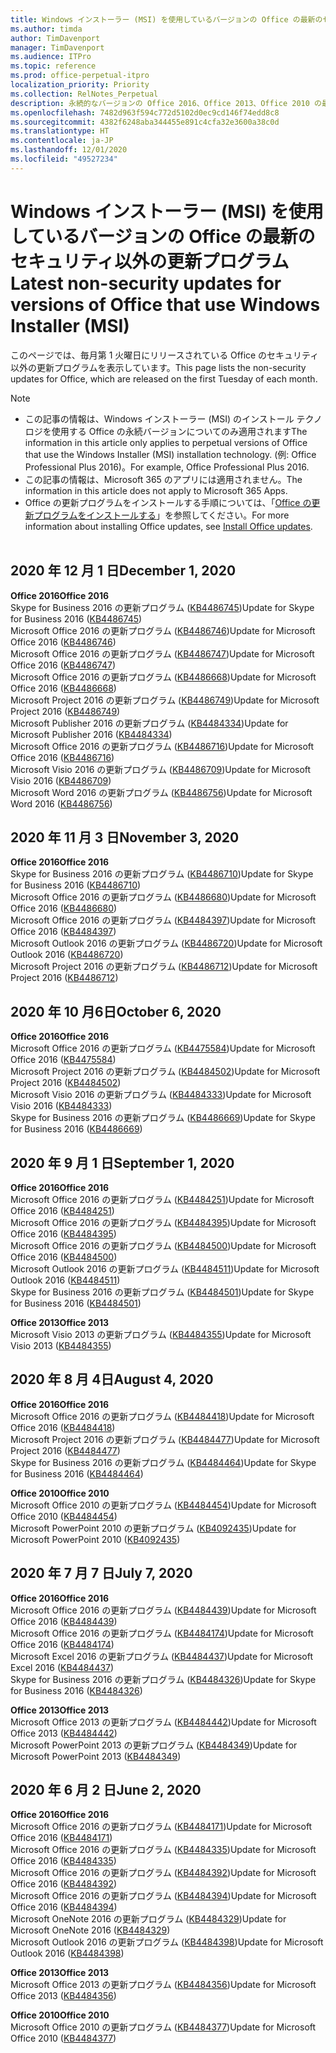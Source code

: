 ```yaml
---
title: Windows インストーラー (MSI) を使用しているバージョンの Office の最新のセキュリティ以外の更新プログラム
ms.author: timda
author: TimDavenport
manager: TimDavenport
ms.audience: ITPro
ms.topic: reference
ms.prod: office-perpetual-itpro
localization_priority: Priority
ms.collection: RelNotes_Perpetual
description: 永続的なバージョンの Office 2016、Office 2013、Office 2010 の最新のセキュリティ以外の更新プログラム情報へのリンクを IT 技術者に提供します
ms.openlocfilehash: 7482d963f594c772d5102d0ec9cd146f74edd8c8
ms.sourcegitcommit: 4382f6248aba344455e891c4cfa32e3600a38c0d
ms.translationtype: HT
ms.contentlocale: ja-JP
ms.lasthandoff: 12/01/2020
ms.locfileid: "49527234"
---
```

# <a name="latest-non-security-updates-for-versions-of-office-that-use-windows-installer-msi"></a><span data-ttu-id="d9831-103">Windows インストーラー (MSI) を使用しているバージョンの Office の最新のセキュリティ以外の更新プログラム</span><span class="sxs-lookup"><span data-stu-id="d9831-103">Latest non-security updates for versions of Office that use Windows Installer (MSI)</span></span>

<span data-ttu-id="d9831-104">このページでは、毎月第 1 火曜日にリリースされている Office のセキュリティ以外の更新プログラムを表示しています。</span><span class="sxs-lookup"><span data-stu-id="d9831-104">This page lists the non-security updates for Office, which are released on the first Tuesday of each month.</span></span>

> [!NOTE]
> - <span data-ttu-id="d9831-105">この記事の情報は、Windows インストーラー (MSI) のインストール テクノロジを使用する Office の永続バージョンについてのみ適用されます</span><span class="sxs-lookup"><span data-stu-id="d9831-105">The information in this article only applies to perpetual versions of Office that use the Windows Installer (MSI) installation technology.</span></span> <span data-ttu-id="d9831-106">(例: Office Professional Plus 2016)。</span><span class="sxs-lookup"><span data-stu-id="d9831-106">For example, Office Professional Plus 2016.</span></span>
> - <span data-ttu-id="d9831-107">この記事の情報は、Microsoft 365 のアプリには適用されません。</span><span class="sxs-lookup"><span data-stu-id="d9831-107">The information in this article does not apply to Microsoft 365 Apps.</span></span>
> - <span data-ttu-id="d9831-108">Office の更新プログラムをインストールする手順については、「[Office の更新プログラムをインストールする](https://support.office.com/article/2ab296f3-7f03-43a2-8e50-46de917611c5)」を参照してください。</span><span class="sxs-lookup"><span data-stu-id="d9831-108">For more information about installing Office updates, see [Install Office updates](https://support.office.com/article/2ab296f3-7f03-43a2-8e50-46de917611c5).</span></span>
<br/><br/>


## <a name="december-1-2020"></a><span data-ttu-id="d9831-109">2020 年 12 月 1 日</span><span class="sxs-lookup"><span data-stu-id="d9831-109">December 1, 2020</span></span>
<span data-ttu-id="d9831-110">**Office 2016**</span><span class="sxs-lookup"><span data-stu-id="d9831-110">**Office 2016**</span></span><br/>
<span data-ttu-id="d9831-111">Skype for Business 2016 の更新プログラム ([KB4486745](https://support.microsoft.com/help/4486745))</span><span class="sxs-lookup"><span data-stu-id="d9831-111">Update for Skype for Business 2016 ([KB4486745](https://support.microsoft.com/help/4486745))</span></span> <br/>
<span data-ttu-id="d9831-112">Microsoft Office 2016 の更新プログラム ([KB4486746](https://support.microsoft.com/help/4486746))</span><span class="sxs-lookup"><span data-stu-id="d9831-112">Update for Microsoft Office 2016 ([KB4486746](https://support.microsoft.com/help/4486746))</span></span> <br/> <span data-ttu-id="d9831-113">Microsoft Office 2016 の更新プログラム ([KB4486747](https://support.microsoft.com/help/4486747))</span><span class="sxs-lookup"><span data-stu-id="d9831-113">Update for Microsoft Office 2016 ([KB4486747](https://support.microsoft.com/help/4486747))</span></span> <br/> <span data-ttu-id="d9831-114">Microsoft Office 2016 の更新プログラム ([KB4486668](https://support.microsoft.com/help/4486668))</span><span class="sxs-lookup"><span data-stu-id="d9831-114">Update for Microsoft Office 2016 ([KB4486668](https://support.microsoft.com/help/4486668))</span></span> <br/>
<span data-ttu-id="d9831-115">Microsoft Project 2016 の更新プログラム ([KB4486749](https://support.microsoft.com/help/4486749))</span><span class="sxs-lookup"><span data-stu-id="d9831-115">Update for Microsoft Project 2016 ([KB4486749](https://support.microsoft.com/help/4486749))</span></span> <br/> <span data-ttu-id="d9831-116">Microsoft Publisher 2016 の更新プログラム ([KB4484334](https://support.microsoft.com/help/4484334))</span><span class="sxs-lookup"><span data-stu-id="d9831-116">Update for Microsoft Publisher 2016 ([KB4484334](https://support.microsoft.com/help/4484334))</span></span> <br/> <span data-ttu-id="d9831-117">Microsoft Office 2016 の更新プログラム ([KB4486716](https://support.microsoft.com/help/4486716))</span><span class="sxs-lookup"><span data-stu-id="d9831-117">Update for Microsoft Office 2016 ([KB4486716](https://support.microsoft.com/help/4486716))</span></span> <br/> <span data-ttu-id="d9831-118">Microsoft Visio 2016 の更新プログラム ([KB4486709](https://support.microsoft.com/help/4486709))</span><span class="sxs-lookup"><span data-stu-id="d9831-118">Update for Microsoft Visio 2016 ([KB4486709](https://support.microsoft.com/help/4486709))</span></span> <br/>
<span data-ttu-id="d9831-119">Microsoft Word 2016 の更新プログラム ([KB4486756](https://support.microsoft.com/help/4486756))</span><span class="sxs-lookup"><span data-stu-id="d9831-119">Update for Microsoft Word 2016 ([KB4486756](https://support.microsoft.com/help/4486756))</span></span> <br/> 


## <a name="november-3-2020"></a><span data-ttu-id="d9831-120">2020 年 11 月 3 日</span><span class="sxs-lookup"><span data-stu-id="d9831-120">November 3, 2020</span></span>
<span data-ttu-id="d9831-121">**Office 2016**</span><span class="sxs-lookup"><span data-stu-id="d9831-121">**Office 2016**</span></span><br/>
<span data-ttu-id="d9831-122">Skype for Business 2016 の更新プログラム ([KB4486710](https://support.microsoft.com/help/4486710))</span><span class="sxs-lookup"><span data-stu-id="d9831-122">Update for Skype for Business 2016 ([KB4486710](https://support.microsoft.com/help/4486710))</span></span> <br/>
<span data-ttu-id="d9831-123">Microsoft Office 2016 の更新プログラム ([KB4486680](https://support.microsoft.com/help/4486680))</span><span class="sxs-lookup"><span data-stu-id="d9831-123">Update for Microsoft Office 2016 ([KB4486680](https://support.microsoft.com/help/4486680))</span></span> <br/>
<span data-ttu-id="d9831-124">Microsoft Office 2016 の更新プログラム ([KB4484397](https://support.microsoft.com/help/4484397))</span><span class="sxs-lookup"><span data-stu-id="d9831-124">Update for Microsoft Office 2016 ([KB4484397](https://support.microsoft.com/help/4484397))</span></span> <br/>
<span data-ttu-id="d9831-125">Microsoft Outlook 2016 の更新プログラム ([KB4486720](https://support.microsoft.com/help/4486720))</span><span class="sxs-lookup"><span data-stu-id="d9831-125">Update for Microsoft Outlook 2016 ([KB4486720](https://support.microsoft.com/help/4486720))</span></span> <br/>
<span data-ttu-id="d9831-126">Microsoft Project 2016 の更新プログラム ([KB4486712](https://support.microsoft.com/help/4486712))</span><span class="sxs-lookup"><span data-stu-id="d9831-126">Update for Microsoft Project 2016 ([KB4486712](https://support.microsoft.com/help/4486712))</span></span> <br/>


## <a name="october-6-2020"></a><span data-ttu-id="d9831-127">2020 年 10 月6日</span><span class="sxs-lookup"><span data-stu-id="d9831-127">October 6, 2020</span></span>
<span data-ttu-id="d9831-128">**Office 2016**</span><span class="sxs-lookup"><span data-stu-id="d9831-128">**Office 2016**</span></span><br/>
<span data-ttu-id="d9831-129">Microsoft Office 2016 の更新プログラム ([KB4475584](https://support.microsoft.com/help/4475584))</span><span class="sxs-lookup"><span data-stu-id="d9831-129">Update for Microsoft Office 2016 ([KB4475584](https://support.microsoft.com/help/4475584))</span></span><br/>
<span data-ttu-id="d9831-130">Microsoft Project 2016 の更新プログラム ([KB4484502](https://support.microsoft.com/help/4484502))</span><span class="sxs-lookup"><span data-stu-id="d9831-130">Update for Microsoft Project 2016 ([KB4484502](https://support.microsoft.com/help/4484502))</span></span><br/>
<span data-ttu-id="d9831-131">Microsoft Visio 2016 の更新プログラム ([KB4484333](https://support.microsoft.com/help/4484333))</span><span class="sxs-lookup"><span data-stu-id="d9831-131">Update for Microsoft Visio 2016 ([KB4484333](https://support.microsoft.com/help/4484333))</span></span><br/>
<span data-ttu-id="d9831-132">Skype for Business 2016 の更新プログラム ([KB4486669](https://support.microsoft.com/help/4486669))</span><span class="sxs-lookup"><span data-stu-id="d9831-132">Update for Skype for Business 2016 ([KB4486669](https://support.microsoft.com/help/4486669))</span></span><br/> 

## <a name="september-1-2020"></a><span data-ttu-id="d9831-133">2020 年 9 月 1 日</span><span class="sxs-lookup"><span data-stu-id="d9831-133">September 1, 2020</span></span>
<span data-ttu-id="d9831-134">**Office 2016**</span><span class="sxs-lookup"><span data-stu-id="d9831-134">**Office 2016**</span></span><br/>
<span data-ttu-id="d9831-135">Microsoft Office 2016 の更新プログラム ([KB4484251](https://support.microsoft.com/help/4484251))</span><span class="sxs-lookup"><span data-stu-id="d9831-135">Update for Microsoft Office 2016 ([KB4484251](https://support.microsoft.com/help/4484251))</span></span><br/>
<span data-ttu-id="d9831-136">Microsoft Office 2016 の更新プログラム ([KB4484395](https://support.microsoft.com/help/4484395))</span><span class="sxs-lookup"><span data-stu-id="d9831-136">Update for Microsoft Office 2016 ([KB4484395](https://support.microsoft.com/help/4484395))</span></span><br/> <span data-ttu-id="d9831-137">Microsoft Office 2016 の更新プログラム ([KB4484500](https://support.microsoft.com/help/4484500))</span><span class="sxs-lookup"><span data-stu-id="d9831-137">Update for Microsoft Office 2016 ([KB4484500](https://support.microsoft.com/help/4484500))</span></span> <br/>
<span data-ttu-id="d9831-138">Microsoft Outlook 2016 の更新プログラム ([KB4484511](https://support.microsoft.com/help/4484511))</span><span class="sxs-lookup"><span data-stu-id="d9831-138">Update for Microsoft Outlook 2016 ([KB4484511](https://support.microsoft.com/help/4484511))</span></span> <br/>
<span data-ttu-id="d9831-139">Skype for Business 2016 の更新プログラム ([KB4484501](https://support.microsoft.com/help/4484501))</span><span class="sxs-lookup"><span data-stu-id="d9831-139">Update for Skype for Business 2016 ([KB4484501](https://support.microsoft.com/help/4484501))</span></span> <br/>

<span data-ttu-id="d9831-140">**Office 2013**</span><span class="sxs-lookup"><span data-stu-id="d9831-140">**Office 2013**</span></span><br/>
<span data-ttu-id="d9831-141">Microsoft Visio 2013 の更新プログラム ([KB4484355](https://support.microsoft.com/help/4484355))</span><span class="sxs-lookup"><span data-stu-id="d9831-141">Update for Microsoft Visio 2013 ([KB4484355](https://support.microsoft.com/help/4484355))</span></span><br/>

## <a name="august-4-2020"></a><span data-ttu-id="d9831-142">2020 年 8 月 4日</span><span class="sxs-lookup"><span data-stu-id="d9831-142">August 4, 2020</span></span>

<span data-ttu-id="d9831-143">**Office 2016**</span><span class="sxs-lookup"><span data-stu-id="d9831-143">**Office 2016**</span></span><br/>
<span data-ttu-id="d9831-144">Microsoft Office 2016 の更新プログラム ([KB4484418](https://support.microsoft.com/help/4484418))</span><span class="sxs-lookup"><span data-stu-id="d9831-144">Update for Microsoft Office 2016 ([KB4484418](https://support.microsoft.com/help/4484418))</span></span><br/> <span data-ttu-id="d9831-145">Microsoft Project 2016 の更新プログラム ([KB4484477](https://support.microsoft.com/help/4484477))</span><span class="sxs-lookup"><span data-stu-id="d9831-145">Update for Microsoft Project 2016 ([KB4484477](https://support.microsoft.com/help/4484477))</span></span><br/>
<span data-ttu-id="d9831-146">Skype for Business 2016 の更新プログラム ([KB4484464](https://support.microsoft.com/help/4484464))</span><span class="sxs-lookup"><span data-stu-id="d9831-146">Update for Skype for Business 2016 ([KB4484464](https://support.microsoft.com/help/4484464))</span></span><br/> 

<span data-ttu-id="d9831-147">**Office 2010**</span><span class="sxs-lookup"><span data-stu-id="d9831-147">**Office 2010**</span></span><br/>
<span data-ttu-id="d9831-148">Microsoft Office 2010 の更新プログラム ([KB4484454](https://support.microsoft.com/help/4484454))</span><span class="sxs-lookup"><span data-stu-id="d9831-148">Update for Microsoft Office 2010 ([KB4484454](https://support.microsoft.com/help/4484454))</span></span><br/> <span data-ttu-id="d9831-149">Microsoft PowerPoint 2010 の更新プログラム ([KB4092435](https://support.microsoft.com/help/4092435))</span><span class="sxs-lookup"><span data-stu-id="d9831-149">Update for Microsoft PowerPoint 2010 ([KB4092435](https://support.microsoft.com/help/4092435))</span></span><br/> 

## <a name="july-7-2020"></a><span data-ttu-id="d9831-150">2020 年 7 月 7 日</span><span class="sxs-lookup"><span data-stu-id="d9831-150">July 7, 2020</span></span>

<span data-ttu-id="d9831-151">**Office 2016**</span><span class="sxs-lookup"><span data-stu-id="d9831-151">**Office 2016**</span></span><br/>
<span data-ttu-id="d9831-152">Microsoft Office 2016 の更新プログラム ([KB4484439](https://support.microsoft.com/help/4484439))</span><span class="sxs-lookup"><span data-stu-id="d9831-152">Update for Microsoft Office 2016 ([KB4484439](https://support.microsoft.com/help/4484439))</span></span><br/> <span data-ttu-id="d9831-153">Microsoft Office 2016 の更新プログラム ([KB4484174](https://support.microsoft.com/help/4484174))</span><span class="sxs-lookup"><span data-stu-id="d9831-153">Update for Microsoft Office 2016 ([KB4484174](https://support.microsoft.com/help/4484174))</span></span><br/> <span data-ttu-id="d9831-154">Microsoft Excel 2016 の更新プログラム ([KB4484437](https://support.microsoft.com/help/4484437))</span><span class="sxs-lookup"><span data-stu-id="d9831-154">Update for Microsoft Excel 2016 ([KB4484437](https://support.microsoft.com/help/4484437))</span></span><br/>
<span data-ttu-id="d9831-155">Skype for Business 2016 の更新プログラム ([KB4484326](https://support.microsoft.com/help/4484326))</span><span class="sxs-lookup"><span data-stu-id="d9831-155">Update for Skype for Business 2016 ([KB4484326](https://support.microsoft.com/help/4484326))</span></span><br/> 

<span data-ttu-id="d9831-156">**Office 2013**</span><span class="sxs-lookup"><span data-stu-id="d9831-156">**Office 2013**</span></span><br/>
<span data-ttu-id="d9831-157">Microsoft Office 2013 の更新プログラム ([KB4484442](https://support.microsoft.com/help/4484442))</span><span class="sxs-lookup"><span data-stu-id="d9831-157">Update for Microsoft Office 2013 ([KB4484442](https://support.microsoft.com/help/4484442))</span></span><br/> <span data-ttu-id="d9831-158">Microsoft PowerPoint 2013 の更新プログラム ([KB4484349](https://support.microsoft.com/help/4484349))</span><span class="sxs-lookup"><span data-stu-id="d9831-158">Update for Microsoft PowerPoint 2013 ([KB4484349](https://support.microsoft.com/help/4484349))</span></span><br/> 


## <a name="june-2-2020"></a><span data-ttu-id="d9831-159">2020 年 6 月 2 日</span><span class="sxs-lookup"><span data-stu-id="d9831-159">June 2, 2020</span></span>

<span data-ttu-id="d9831-160">**Office 2016**</span><span class="sxs-lookup"><span data-stu-id="d9831-160">**Office 2016**</span></span><br/>
<span data-ttu-id="d9831-161">Microsoft Office 2016 の更新プログラム ([KB4484171](https://support.microsoft.com/help/4484171))</span><span class="sxs-lookup"><span data-stu-id="d9831-161">Update for Microsoft Office 2016 ([KB4484171](https://support.microsoft.com/help/4484171))</span></span><br/> <span data-ttu-id="d9831-162">Microsoft Office 2016 の更新プログラム ([KB4484335](https://support.microsoft.com/help/4484335))</span><span class="sxs-lookup"><span data-stu-id="d9831-162">Update for Microsoft Office 2016 ([KB4484335](https://support.microsoft.com/help/4484335))</span></span><br/> <span data-ttu-id="d9831-163">Microsoft Office 2016 の更新プログラム ([KB4484392](https://support.microsoft.com/help/4484392))</span><span class="sxs-lookup"><span data-stu-id="d9831-163">Update for Microsoft Office 2016 ([KB4484392](https://support.microsoft.com/help/4484392))</span></span><br/> <span data-ttu-id="d9831-164">Microsoft Office 2016 の更新プログラム ([KB4484394](https://support.microsoft.com/help/4484394))</span><span class="sxs-lookup"><span data-stu-id="d9831-164">Update for Microsoft Office 2016 ([KB4484394](https://support.microsoft.com/help/4484394))</span></span><br/> <span data-ttu-id="d9831-165">Microsoft OneNote 2016 の更新プログラム ([KB4484329](https://support.microsoft.com/help/4484329))</span><span class="sxs-lookup"><span data-stu-id="d9831-165">Update for Microsoft OneNote 2016 ([KB4484329](https://support.microsoft.com/help/4484329))</span></span><br/>
<span data-ttu-id="d9831-166">Microsoft Outlook 2016 の更新プログラム ([KB4484398](https://support.microsoft.com/help/4484398))</span><span class="sxs-lookup"><span data-stu-id="d9831-166">Update for Microsoft Outlook 2016 ([KB4484398](https://support.microsoft.com/help/4484398))</span></span><br/> 

<span data-ttu-id="d9831-167">**Office 2013**</span><span class="sxs-lookup"><span data-stu-id="d9831-167">**Office 2013**</span></span><br/>
<span data-ttu-id="d9831-168">Microsoft Office 2013 の更新プログラム ([KB4484356](https://support.microsoft.com/help/4484356))</span><span class="sxs-lookup"><span data-stu-id="d9831-168">Update for Microsoft Office 2013 ([KB4484356](https://support.microsoft.com/help/4484356))</span></span><br/> 

<span data-ttu-id="d9831-169">**Office 2010**</span><span class="sxs-lookup"><span data-stu-id="d9831-169">**Office 2010**</span></span><br/>
<span data-ttu-id="d9831-170">Microsoft Office 2010 の更新プログラム ([KB4484377](https://support.microsoft.com/help/4484377))</span><span class="sxs-lookup"><span data-stu-id="d9831-170">Update for Microsoft Office 2010 ([KB4484377](https://support.microsoft.com/help/4484377))</span></span><br/> 

 
